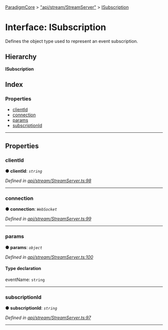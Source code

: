 [ParadigmCore](../README.md) > ["api/stream/StreamServer"](../modules/_api_stream_streamserver_.md) > [ISubscription](../interfaces/_api_stream_streamserver_.isubscription.md)

# Interface: ISubscription

Defines the object type used to represent an event subscription.

## Hierarchy

**ISubscription**

## Index

### Properties

* [clientId](_api_stream_streamserver_.isubscription.md#clientid)
* [connection](_api_stream_streamserver_.isubscription.md#connection)
* [params](_api_stream_streamserver_.isubscription.md#params)
* [subscriptionId](_api_stream_streamserver_.isubscription.md#subscriptionid)

---

## Properties

<a id="clientid"></a>

###  clientId

**● clientId**: *`string`*

*Defined in [api/stream/StreamServer.ts:98](https://github.com/paradigmfoundation/paradigmcore/blob/922005d/src/api/stream/StreamServer.ts#L98)*

___
<a id="connection"></a>

###  connection

**● connection**: *`WebSocket`*

*Defined in [api/stream/StreamServer.ts:99](https://github.com/paradigmfoundation/paradigmcore/blob/922005d/src/api/stream/StreamServer.ts#L99)*

___
<a id="params"></a>

###  params

**● params**: *`object`*

*Defined in [api/stream/StreamServer.ts:100](https://github.com/paradigmfoundation/paradigmcore/blob/922005d/src/api/stream/StreamServer.ts#L100)*

#### Type declaration

 eventName: `string`

___
<a id="subscriptionid"></a>

###  subscriptionId

**● subscriptionId**: *`string`*

*Defined in [api/stream/StreamServer.ts:97](https://github.com/paradigmfoundation/paradigmcore/blob/922005d/src/api/stream/StreamServer.ts#L97)*

___

